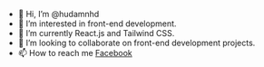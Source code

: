 - 👋 Hi, I’m @hudamnhd
- 👀 I’m interested in front-end development.
- 🌱 I’m currently React.js and Tailwind CSS.
- 💞️ I’m looking to collaborate on front-end development projects.
- 📫 How to reach me [Facebook](https://web.facebook.com/hudamnhd/)

<!---
hudamnhd/hudamnhd is a ✨ special ✨ repository because its `README.md` (this file) appears on your GitHub profile.
You can click the Preview link to take a look at your changes.
--->
